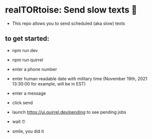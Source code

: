 # realTORtoise: Send slow texts 🐢

- This repo allows you to send scheduled (aka slow) texts

## to get started:

- npm run dev
- npm run quirrel
- enter a phone number
- enter human readable date with military time (November 19th, 2021 13:30:00 for example, will be in EST)
- enter a message
- click send

- launch https://ui.quirrel.dev/pending to see pending jobs

- wait ⏰
- smile, you did it
